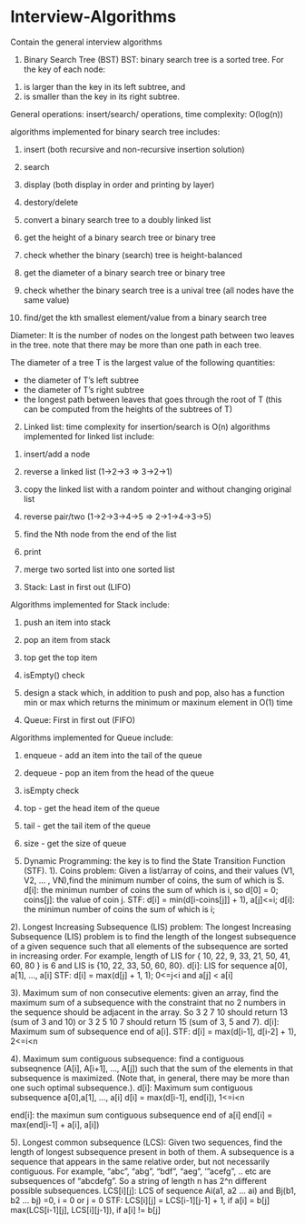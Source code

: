 # Interview-Algorithms
Contain the general interview algorithms

1. Binary Search Tree (BST)
BST: binary search tree is a sorted tree. For the key of each node:
1) is larger than the key in its left subtree, and
2) is smaller than the key in its right subtree.

General operations: insert/search/ operations, time complexity: O(log(n))

algorithms implemented for binary search tree includes:

1) insert (both recursive and non-recursive insertion solution)

2) search

3) display (both display in order and printing by layer)

4) destory/delete

5) convert a binary search tree to a doubly linked list

6) get the height of a binary search tree or binary tree

7) check whether the binary (search) tree is height-balanced

8) get the diameter of a binary search tree or binary tree

9) check whether the binary search tree is a unival tree (all nodes have the same value)

10) find/get the kth smallest element/value from a binary search tree

Diameter: It is the number of nodes on the longest path between two leaves in
          the tree. note that there may be more than one path in each tree.

The diameter of a tree T is the largest value of the following quantities:
* the diameter of T’s left subtree
* the diameter of T’s right subtree
* the longest path between leaves that goes through the root of T
  (this can be computed from the heights of the subtrees of T)




2. Linked list: time complexity for insertion/search is O(n)
algorithms implemented for linked list include: 

1) insert/add a node

2) reverse a linked list (1->2->3 => 3->2->1)

3) copy the linked list with a random pointer and without changing original list

4) reverse pair/two (1->2->3->4->5 => 2->1->4->3->5)

5) find the Nth node from the end of the list

6) print

7) merge two sorted list into one sorted list




3. Stack: Last in first out (LIFO)

Algorithms implemented for Stack include:

1) push an item into stack

2) pop an item from  stack

3) top get the top item

4) isEmpty() check

5) design a stack which, in addition to push and pop, also has a function min or max
   which returns the minimum or maxinum element in O(1) time




4. Queue: First in first out (FIFO)

Algorithms implemented for Queue include:

1) enqueue - add an item into the tail of the queue

2) dequeue - pop an item from the head of the queue

3) isEmpty check

4) top - get the head item of the queue

5) tail -  get the tail item of the queue

6)  size - get the size of queue



5. Dynamic Programming: the key is to find the State Transition Function (STF).
1). Coins problem: Given a list/array of coins, and their values (V1, V2, ... , VN),find the minimum number of coins, the sum of which is S.
d[i]: the minimun number of coins the sum of which is i, so d[0] = 0;
coins[j]: the value of coin j.
STF: d[i] = min(d[i-coins[j]] + 1), a[j]<=i; d[i]: the minimun number of coins the sum of which is i;

2). Longest Increasing Subsequence (LIS) problem: The longest Increasing Subsequence (LIS) problem is to find the length of the longest subsequence of a given sequence such that all elements of the subsequence are sorted in increasing order. For example, length of LIS for { 10, 22, 9, 33, 21, 50, 41, 60, 80 } is 6 and LIS is {10, 22, 33, 50, 60, 80}.
d[i]: LIS for sequence a[0], a[1], ..., a[i]
STF: d[i] = max(d[j] + 1, 1); 0<=j<i and a[j] < a[i]

3). Maximum sum of non consecutive elements: given an array, find the maximum sum of a subsequence with the constraint that no 2 numbers in the sequence should be adjacent in the array. So 3 2 7 10 should return 13 (sum of 3 and 10) or 3 2 5 10 7 should return 15 (sum of 3, 5 and 7).
d[i]: Maximum sum of subsequence end of a[i].
STF: d[i] = max(d[i-1], d[i-2] + 1), 2<=i<n

4). Maximum sum contiguous subsequence: find a contiguous subseqnence (A[i], A[i+1], …, A[j]) such that the sum of the elements in that subsequence is maximized. (Note that, in general, there may be more than one such optimal subsequence.).
d[i]:  Maximum sum contiguous subsequence a[0],a[1], ..., a[i]
d[i] = max(d[i-1], end[i]), 1<=i<n

end[i]: the maximun sum contiguous subsequence end of a[i]
end[i] = max(end[i-1] + a[i], a[i])

5). Longest common subsequence (LCS):  Given two sequences, find the length of longest subsequence present in both of them. A subsequence is a sequence that appears in the same relative order, but not necessarily contiguous. For example, “abc”, “abg”, “bdf”, “aeg”, ‘”acefg”, .. etc are subsequences of “abcdefg”. So a string of length n has 2^n different possible subsequences.
LCS[i][j]: LCS of sequence Ai(a1, a2 ... ai) and Bj(b1, b2 ... bj)
               =0, i = 0 or j = 0
STF: LCS[i][j] = LCS[i-1][j-1] + 1, if a[i] = b[j]
                           max(LCS[i-1][j], LCS[i][j-1]), if a[i] != b[j]
